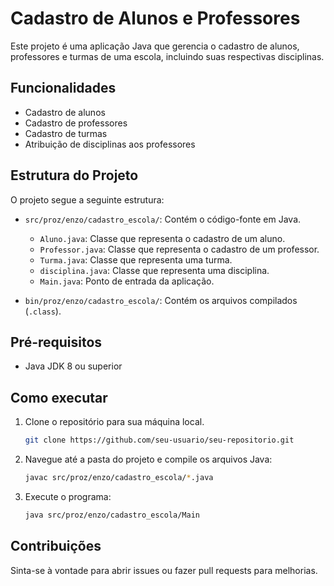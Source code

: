 
# Cadastro de Alunos e Professores

Este projeto é uma aplicação Java que gerencia o cadastro de alunos, professores e turmas de uma escola, incluindo suas respectivas disciplinas.

## Funcionalidades

- Cadastro de alunos
- Cadastro de professores
- Cadastro de turmas
- Atribuição de disciplinas aos professores

## Estrutura do Projeto

O projeto segue a seguinte estrutura:

- `src/proz/enzo/cadastro_escola/`: Contém o código-fonte em Java.
  - `Aluno.java`: Classe que representa o cadastro de um aluno.
  - `Professor.java`: Classe que representa o cadastro de um professor.
  - `Turma.java`: Classe que representa uma turma.
  - `disciplina.java`: Classe que representa uma disciplina.
  - `Main.java`: Ponto de entrada da aplicação.
  
- `bin/proz/enzo/cadastro_escola/`: Contém os arquivos compilados (`.class`).

## Pré-requisitos

- Java JDK 8 ou superior

## Como executar

1. Clone o repositório para sua máquina local.
   ```bash
   git clone https://github.com/seu-usuario/seu-repositorio.git
   ```

2. Navegue até a pasta do projeto e compile os arquivos Java:
   ```bash
   javac src/proz/enzo/cadastro_escola/*.java
   ```

3. Execute o programa:
   ```bash
   java src/proz/enzo/cadastro_escola/Main
   ```

## Contribuições

Sinta-se à vontade para abrir issues ou fazer pull requests para melhorias.
